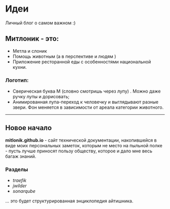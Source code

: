 # Идеи

Личный блог о самом важном :)

## Митлоник - это:
* Метла и слоник
* Помощь животным (а в перспективе и людям )
* Приложение ресторанной еды с особенностями национальной кухни.

### Логотип:
* Сверическая буква М (словно смотришь через лупу) . Можно даже ручку лупы и дорисовать;
* Анимированная лупа-переход к человечку и выглядывают разные звери. Фон меняется в зависимости от ареала категории животного.

---
## Новое начало

**mitlonik.github.io** - сайт технической документации, накопившейся в виде моих персональных заметок, которым не место на пыльной полке - пусть лучше приносят пользу обществу, которое и дало мне весь багаж знаний.

### Разделы

- *traefik*
- *jwilder*
- *sonarqube*

... это будет структурированная энциклопедия айтишника.
